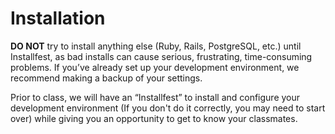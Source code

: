 # Installation

**DO NOT** try to install anything else (Ruby, Rails, PostgreSQL, etc.) until Installfest, as bad installs can cause serious, frustrating, time-consuming problems.  If you’ve already set up your development environment, we recommend making a backup of your settings.

Prior to class, we will have an “Installfest” to install and configure your development environment (If you don't do it correctly, you may need to start over) while giving you an opportunity to get to know your classmates.
